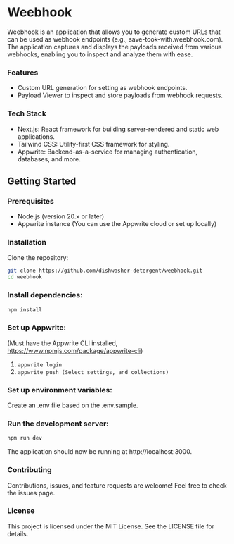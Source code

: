 # Weebhook

Weebhook is an application that allows you to generate custom URLs that can be used as webhook endpoints (e.g., save-took-with.weebhook.com). The application captures and displays the payloads received from various webhooks, enabling you to inspect and analyze them with ease.

### Features

- Custom URL generation for setting as webhook endpoints.
- Payload Viewer to inspect and store payloads from webhook requests.

### Tech Stack

- Next.js: React framework for building server-rendered and static web applications.
- Tailwind CSS: Utility-first CSS framework for styling.
- Appwrite: Backend-as-a-service for managing authentication, databases, and more.

## Getting Started

### Prerequisites

- Node.js (version 20.x or later)
- Appwrite instance (You can use the Appwrite cloud or set up locally)

### Installation

Clone the repository:

```bash
git clone https://github.com/dishwasher-detergent/weebhook.git
cd weebhook
```

### Install dependencies:

```bash
npm install
```

### Set up Appwrite:
(Must have the Appwrite CLI installed, https://www.npmjs.com/package/appwrite-cli)

1. `appwrite login`
2. `appwrite push (Select settings, and collections)`

### Set up environment variables:

Create an .env file based on the .env.sample.

### Run the development server:

```bash
npm run dev
```

The application should now be running at http://localhost:3000.

### Contributing

Contributions, issues, and feature requests are welcome! Feel free to check the issues page.

### License

This project is licensed under the MIT License. See the LICENSE file for details.

